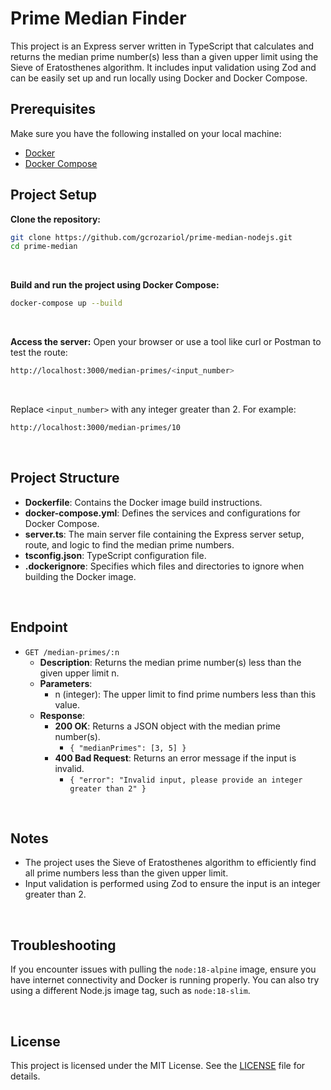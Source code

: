 # Prime Median Finder

This project is an Express server written in TypeScript that calculates and returns the median prime number(s) less than a given upper limit using the Sieve of Eratosthenes algorithm. It includes input validation using Zod and can be easily set up and run locally using Docker and Docker Compose.

## Prerequisites

Make sure you have the following installed on your local machine:

- [Docker](https://www.docker.com/get-started)
- [Docker Compose](https://docs.docker.com/compose/install/)

## Project Setup

**Clone the repository:**

```sh
git clone https://github.com/gcrozariol/prime-median-nodejs.git
cd prime-median
```

<br />

**Build and run the project using Docker Compose:**

```sh
docker-compose up --build
```

<br />

**Access the server:**
Open your browser or use a tool like curl or Postman to test the route:

```sh
http://localhost:3000/median-primes/<input_number>
```

<br />

Replace `<input_number>` with any integer greater than 2. For example:

```sh
http://localhost:3000/median-primes/10
```

<br />

## Project Structure

- **Dockerfile**: Contains the Docker image build instructions.
- **docker-compose.yml**: Defines the services and configurations for Docker Compose.
- **server.ts**: The main server file containing the Express server setup, route, and logic to find the median prime numbers.
- **tsconfig.json**: TypeScript configuration file.
- **.dockerignore**: Specifies which files and directories to ignore when building the Docker image.

<br />

## Endpoint

- `GET /median-primes/:n`
  - **Description**: Returns the median prime number(s) less than the given upper limit n.
  - **Parameters**:
    - n (integer): The upper limit to find prime numbers less than this value.
  - **Response**:
    - **200 OK**: Returns a JSON object with the median prime number(s).
      - `{ "medianPrimes": [3, 5] }`
    - **400 Bad Request**: Returns an error message if the input is invalid.
      - `{ "error": "Invalid input, please provide an integer greater than 2" }`

<br />

## Notes

- The project uses the Sieve of Eratosthenes algorithm to efficiently find all prime numbers less than the given upper limit.
- Input validation is performed using Zod to ensure the input is an integer greater than 2.

<br />

## Troubleshooting

If you encounter issues with pulling the `node:18-alpine` image, ensure you have internet connectivity and Docker is running properly. You can also try using a different Node.js image tag, such as `node:18-slim`.

<br />

## License

This project is licensed under the MIT License. See the [LICENSE](https://github.com/git/git-scm.com/blob/main/MIT-LICENSE.txt) file for details.
